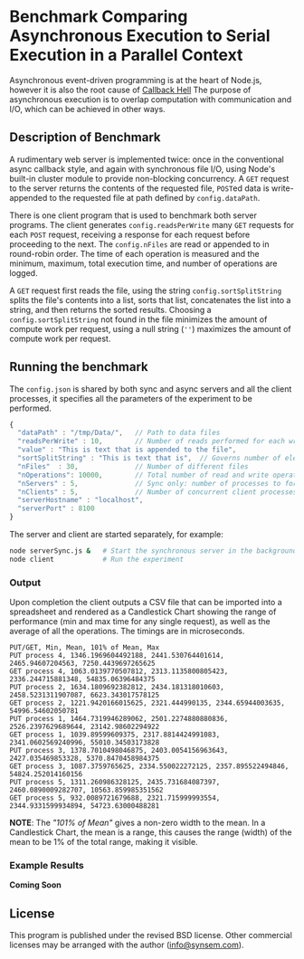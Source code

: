 # Benchmark Comparing Asynchronous Execution to Serial Execution in a Parallel Context 

Asynchronous event-driven programming is at the heart of Node.js, however
it is also the root cause of
[Callback Hell](http://callbackhell.com/)
The purpose of asynchronous execution is to overlap computation with communication and I/O,
which can be achieved in other ways.


## Description of Benchmark

A rudimentary web server is implemented twice:
once in the conventional async callback style, and again
with synchronous file I/O, using Node's built-in cluster module to provide
non-blocking concurrency.  A `GET` request to the server returns the contents of the
requested file, `POST`ed data is write-appended to the requested file
at path defined by `config.dataPath`. 

There is one client program that is used to benchmark both server programs.
The client generates `config.readsPerWrite` many `GET` requests for each 
`POST` request, receiving a response for each request before proceeding to the next.
The `config.nFiles` are read or appended to in round-robin order.
The time of each operation is measured and the minimum, maximum,
total execution time, and number of operations are logged.

A `GET` request first reads the file, 
using the string `config.sortSplitString` splits the file's contents into a list, 
sorts that list, concatenates the list into a string, and then returns the sorted results.
Choosing a `config.sortSplitString` not found in the file minimizes the amount
of compute work per request, using a null string (`''`) maximizes the amount of
compute work per request.  


## Running the benchmark

The `config.json` is shared by both sync and async servers and all the client
processes, it specifies all the parameters of the experiment to be performed.

```javascript
{
  "dataPath" : "/tmp/Data/",   // Path to data files
  "readsPerWrite" : 10,        // Number of reads performed for each write operations
  "value" : "This is text that is appended to the file",
  "sortSplitString" : "This is text that is",  // Governs number of elements to be sorted
  "nFiles"  : 30,              // Number of different files
  "nOperations": 10000,        // Total number of read and write operations 
  "nServers" : 5,              // Sync only: number of processes to fork
  "nClients" : 5,              // Number of concurrent client processes making requests
  "serverHostname" : "localhost",
  "serverPort" : 8100
}
```

The server and client are started separately, for example:
```bash
node serverSync.js &   # Start the synchronous server in the background
node client            # Run the experiment
```

### Output
Upon completion the client outputs a CSV file that can be imported
into a spreadsheet and rendered as a Candlestick Chart showing the
range of performance (min and max time for any single request),
as well as the average of all the operations.
The timings are in microseconds.

```
PUT/GET, Min, Mean, 101% of Mean, Max
PUT process 4, 1346.1969604492188, 2441.530764401614, 2465.94607204563, 7250.4439697265625
GET process 4, 1063.0139770507812, 2313.1135800805423, 2336.244715881348, 54835.06396484375
PUT process 2, 1634.1809692382812, 2434.181318010603, 2458.5231311907087, 6623.343017578125
GET process 2, 1221.9420166015625, 2321.444990135, 2344.65944003635, 54996.54602050781
PUT process 1, 1464.7319946289062, 2501.2274880880836, 2526.2397629689644, 23142.98602294922
GET process 1, 1039.89599609375, 2317.8814424991083, 2341.0602569240996, 55010.34503173828
PUT process 3, 1378.7010498046875, 2403.0054156963643, 2427.035469853328, 5370.8470458984375
GET process 3, 1087.3759765625, 2334.550022272125, 2357.895522494846, 54824.252014160156
PUT process 5, 1311.260986328125, 2435.731684087397, 2460.0890009282707, 10563.859985351562
GET process 5, 932.0089721679688, 2321.715999993554, 2344.9331599934894, 54723.63000488281
```

__NOTE__: The _"101% of Mean"_ gives a non-zero width to the mean.
In a Candlestick Chart, the mean is a range, this causes the range (width)
of the mean to be 1% of the total range, making it visible. 


### Example Results
**__Coming Soon__**


## License
This program is published under the revised BSD license.  Other commercial licenses
may be arranged with the author (info@synsem.com).
